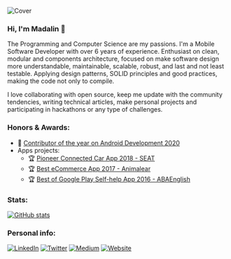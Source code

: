 ![Cover](https://github.com/VMadalin/VMadalin/blob/master/res/cover.png)

### Hi, I'm Madalin 👋 

The Programming and Computer Science are my passions. I'm a Mobile Software Developer with over 6 years of experience. Enthusiast on clean, modular and components architecture, focused on make software design more understandable, maintainable, scalable, robust, and last and not least testable. Applying design patterns, SOLID principles and good practices, making the code not only to compile.

I love collaborating with open source, keep me update with the community tendencies, writing technical articles, make personal projects and participating in hackathons or any type of challenges. 

### Honors & Awards:
- 🥇 [Contributor of the year on Android Development 2020](https://hackernoon.com/2020-noonies-awards-official-winners-of-the-internet-finally-declared-wmdx3tgv)
- Apps projects:
    - 🏆 [Pioneer Connected Car App 2018 - SEAT](http://www.rad-ab.com/2017/12/22/connected-car-award-2017-ces-2018/)
    - 🏆 [Best eCommerce App 2017 - Animalear](http://the-eawards.com/barcelona17/)
    - 🏆 [Best of Google Play Self-help App 2016 - ABAEnglish](https://blog.google/products/google-play/announcing-google-plays-best-2016/)

### Stats:
[![GitHub stats](https://github-readme-stats.vercel.app/api?username=vmadalin&show_icons=true&count_private=true&hide=issues,contribs)](https://github.com/vmadalin/)

### Personal info:
<p>
  <a href="https://www.linkedin.com/in/vmadalin/" target="_blank"><img alt="LinkedIn" src="https://img.shields.io/badge/linkedin-%230077B5.svg?&style=for-the-badge&logo=linkedin&logoColor=white" /></a>
  <a href="https://twitter.com/MValceleanu" target="_blank"><img alt="Twitter" src="https://img.shields.io/badge/twitter-%231DA1F2.svg?&style=for-the-badge&logo=twitter&logoColor=white" /></a> 
  <a href="https://medium.com/@vmadalin" target="_blank"><img alt="Medium" src="https://img.shields.io/badge/medium-%2312100E.svg?&style=for-the-badge&logo=medium&logoColor=white" /></a>
  <a href="https://vmadalin.com/" target="_blank"><img alt="Website" src="https://img.shields.io/badge/website-%2312100E.svg?&style=for-the-badge&logo=appveyor&logoColor=white" /></a>
</p>
